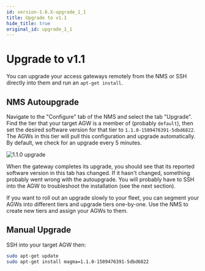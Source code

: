 ```yaml
---
id: version-1.6.X-upgrade_1_1
title: Upgrade to v1.1
hide_title: true
original_id: upgrade_1_1
---
```


# Upgrade to v1.1

You can upgrade your access gateways remotely from the NMS or SSH directly
into them and run an `apt-get install`.

## NMS Autoupgrade

Navigate to the "Configure" tab of the NMS and select the tab "Upgrade". Find
the tier that your target AGW is a member of (probably `default`), then set
the desired software version for that tier to `1.1.0-1589476391-5dbd6822`.
The AGWs in this tier will pull this configuration and upgrade automatically.
By default, we check for an upgrade every 5 minutes.

![1.1.0 upgrade](../../../docs/assets/agw_110_upgrade.png)

When the gateway completes its upgrade, you should see that its reported
software version in this tab has changed. If it hasn't changed, something
probably went wrong with the autoupgrade. You will probably have to SSH into
the AGW to troubleshoot the installation (see the next section).

If you want to roll out an upgrade slowly to your fleet, you can segment your
AGWs into different tiers and upgrade tiers one-by-one. Use the NMS to create
new tiers and assign your AGWs to them.

## Manual Upgrade

SSH into your target AGW then:

```bash
sudo apt-get update
sudo apt-get install magma=1.1.0-1589476391-5dbd6822
```
